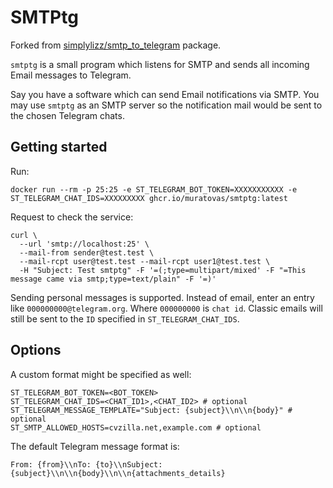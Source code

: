 # SMTPtg

Forked from [simplylizz/smtp_to_telegram](https://github.com/simplylizz/smtp_to_telegram) package.

`smtptg` is a small program which listens for SMTP and sends
all incoming Email messages to Telegram.

Say you have a software which can send Email notifications via SMTP.
You may use `smtptg` as an SMTP server so
the notification mail would be sent to the chosen Telegram chats.

## Getting started

Run:
```
docker run --rm -p 25:25 -e ST_TELEGRAM_BOT_TOKEN=XXXXXXXXXXX -e ST_TELEGRAM_CHAT_IDS=XXXXXXXXX ghcr.io/muratovas/smtptg:latest
```

Request to check the service:
```
curl \
  --url 'smtp://localhost:25' \
  --mail-from sender@test.test \
  --mail-rcpt user@test.test --mail-rcpt user1@test.test \
  -H "Subject: Test smtptg" -F '=(;type=multipart/mixed' -F "=This message came via smtp;type=text/plain" -F '=)'
```

Sending personal messages is supported. Instead of email, enter an entry like `000000000@telegram.org`. Where `000000000` is `chat id`.
Classic emails will still be sent to the `ID` specified in `ST_TELEGRAM_CHAT_IDS`.

## Options

A custom format might be specified as well:
```
ST_TELEGRAM_BOT_TOKEN=<BOT_TOKEN>
ST_TELEGRAM_CHAT_IDS=<CHAT_ID1>,<CHAT_ID2> # optional
ST_TELEGRAM_MESSAGE_TEMPLATE="Subject: {subject}\\n\\n{body}" # optional
ST_SMTP_ALLOWED_HOSTS=cvzilla.net,example.com # optional
```

The default Telegram message format is:
```
From: {from}\\nTo: {to}\\nSubject: {subject}\\n\\n{body}\\n\\n{attachments_details}
```

